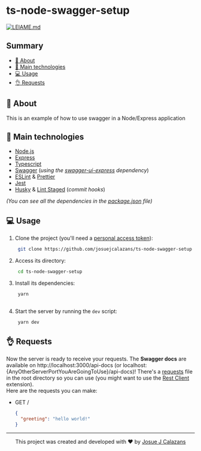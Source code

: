 # ts-node-swagger-setup

[![LEIAME.md](https://img.shields.io/badge/-Leia%20em%20Portugu%C3%AAs-brightgreen?style=for-the-badge)](./LEIAME.md)

## Summary
- [🧾 About](#-about)
- [🚀 Main technologies](#-main-technologies)
- [💻 Usage](#-usage)
- [👌 Requests](#-requests)

## 🧾 About
This is an example of how to use swagger in a Node/Express application

## 🚀 Main technologies
- [Node.js](https://nodejs.org/)
- [Express](https://expressjs.com/)
- [Typescript](https://www.typescriptlang.org/)
- [Swagger](https://swagger.io/) (_using the [swagger-ui-express](https://github.com/scottie1984/swagger-ui-express) dependency_)
- [ESLint](https://eslint.org/) & [Prettier](https://prettier.io/)
- [Jest](https://jestjs.io/)
- [Husky](https://typicode.github.io/husky/) & [Lint Staged](https://github.com/okonet/lint-staged) (_commit hooks_)

_(You can see all the dependencies in the [package.json](./package.json) file)_

## 💻 Usage
1. Clone the project (you'll need a [personal access token](https://docs.github.com/pt/get-started/getting-started-with-git/about-remote-repositories#cloning-with-https-urls)):
   ```bash
    git clone https://github.com/josuejcalazans/ts-node-swagger-setup
   ```

2. Access its directory:
   ```bash
    cd ts-node-swagger-setup
   ```

3. Install its dependencies:
   ```bash
    yarn
  
   ```

4. Start the server by running the `dev` script:
   ```bash
    yarn dev
   ```

## 👌 Requests
Now the server is ready to receive your requests. The **Swagger docs** are available on http://localhost:3000/api-docs (or localhost:{AnyOtherServerPortYouAreGoingToUse}/api-docs)! There's a [requests](./requests.http) file in the root directory so you can use (you might want to use the [Rest Client](https://marketplace.visualstudio.com/items?itemName=humao.rest-client) extension).<br />
Here are the requests you can make:

- GET /
  ```json
  {
    "greeting": "hello world!"
  }
  
  ```
---

<p align="center">This project was created and developed with ❤ by <a href="https://github.com/josuejcalazans">Josue J Calazans</a></p>

